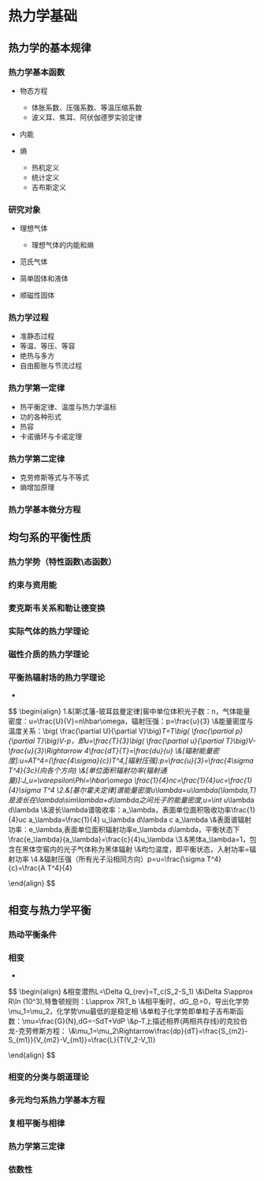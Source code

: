 # 热力学基础

## 热力学的基本规律

### 热力学基本函数

- 物态方程

	- 体胀系数、压强系数、等温压缩系数
	- 波义耳、焦耳、阿伏伽德罗实验定律

- 内能
- 熵

	- 热机定义
	- 统计定义
	- 吉布斯定义

### 研究对象

- 理想气体

	- 理想气体的内能和熵

- 范氏气体
- 简单固体和液体
- 顺磁性固体

### 热力学过程

- 准静态过程
- 等温、等压、等容
- 绝热与多方
- 自由膨胀与节流过程

### 热力学第一定律

- 热平衡定律、温度与热力学温标
- 功的各种形式
- 热容
- 卡诺循环与卡诺定理

### 热力学第二定律

- 克劳修斯等式与不等式
- 熵增加原理

### 热力学基本微分方程

## 均匀系的平衡性质

### 热力学势（特性函数\态函数）

### 约束与资用能

### 麦克斯韦关系和勒让德变换

### 实际气体的热力学理论

### 磁性介质的热力学理论

### 平衡热辐射场的热力学理论

- 

$$
\begin{align} 1.&[斯忒藩-玻耳兹曼定律]窖中单位体积光子数：n，气体能量密度：u=\frac{U}{V}=n\hbar\omega，辐射压强：p=\frac{u}{3}
\\&能量密度与温度关系：\big(  \frac{\partial U}{\partial V}\big)_T=T\big(  \frac{\partial p}{\partial T}\big)_V-p，即u=\frac{T}{3}\big(  \frac{\partial u}{\partial T}\big)_V-\frac{u}{3}\Rightarrow 4\frac{dT}{T}=\frac{du}{u}
\\&[辐射能量密度]:u=AT^4=(\frac{4\sigma}{c})T^4,[辐射压强]:p=\frac{u}{3}=\frac{4\sigma T^4}{3c}(向各个方向)
\\&[单位面积辐射功率(辐射通量)]:J_u=\varepsilon\Phi=\hbar\omega \frac{1}{4}nc=\frac{1}{4}uc=\frac{1}{4}\sigma T^4
\\2.&[基尔霍夫定律]谱能量密度u_\lambda=u_\lambda(\lambda,T)是波长在\lambda\sim\lambda+d\lambda之间光子的能量密度,u=\int u_\lambda d\lambda
\\&波长\lambda谱吸收率：a_\lambda，表面单位面积吸收功率\frac{1}{4}uc a_\lambda=\frac{1}{4} u_\lambda d\lambda c a_\lambda
\\&表面谱辐射功率：e_\lambda,表面单位面积辐射功率e_\lambda d\lambda，平衡状态下\frac{e_\lambda}{a_\lambda}=\frac{c}{4}u_\lambda
\\3.&黑体a_\lambda=1，包含在黑体空窖内的光子气体称为黑体辐射
\\&均匀温度，即平衡状态，入射功率=辐射功率
\\4.&辐射压强（所有光子沿相同方向）p=u=\frac{\sigma T^4}{c}=\frac{A T^4}{4}

\end{align}
$$

## 相变与热力学平衡

### 热动平衡条件

### 相变

- 

$$
\begin{align} &相变潜热L=\Delta Q_{rev}=T_c(S_2-S_1)
\\&\Delta S\approx R\ln (10^3),特鲁顿规则：L\approx 7RT_b
\\&相平衡时，dG_总=0，导出化学势\mu_1=\mu_2，化学势\mu最低的是稳定相
\\&单粒子化学势即单粒子吉布斯函数：\mu=\frac{G}{N},dG=-SdT+VdP
\\&p-T上描述相界(两相共存线)的克拉伯龙-克劳修斯方程：
\\&\mu_1=\mu_2\Rightarrow\frac{dp}{dT}=\frac{S_{m2}-S_{m1}}{V_{m2}-V_{m1}}=\frac{L}{T(V_2-V_1)}


\end{align}
$$

### 相变的分类与朗道理论

### 多元均匀系热力学基本方程

### 复相平衡与相律

### 热力学第三定律

### 依数性

